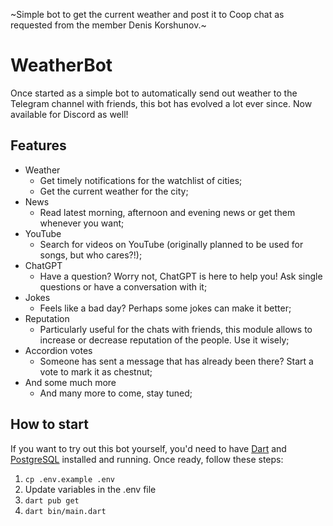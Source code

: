 ~Simple bot to get the current weather and post it to Coop chat as requested from the member Denis Korshunov.~

# WeatherBot

Once started as a simple bot to automatically send out weather to the Telegram channel with friends, this bot has
evolved a lot ever since. Now available for Discord as well!

## Features

- Weather
    - Get timely notifications for the watchlist of cities;
    - Get the current weather for the city;
- News
    - Read latest morning, afternoon and evening news or get them whenever you want;
- YouTube
    - Search for videos on YouTube (originally planned to be used for songs, but who cares?!);
- ChatGPT
    - Have a question? Worry not, ChatGPT is here to help you! Ask single questions or have a conversation with it;
- Jokes
    - Feels like a bad day? Perhaps some jokes can make it better;
- Reputation
    - Particularly useful for the chats with friends, this module allows to increase or decrease reputation of the
      people. Use it wisely;
- Accordion votes
    - Someone has sent a message that has already been there? Start a vote to mark it as chestnut;
- And some much more
    - And many more to come, stay tuned;

## How to start

If you want to try out this bot yourself, you'd need to have [Dart](https://dart.dev/)
and [PostgreSQL](https://www.postgresql.org/) installed and running. Once ready, follow these steps:

1. `cp .env.example .env`
2. Update variables in the .env file
3. `dart pub get`
3. `dart bin/main.dart`
